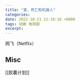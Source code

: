 ```yaml
---
title: "爱，死亡和机器人"
categories: 
date: 2022-10-21 12:10:16 +0800
tags: 动画 电视剧
excerpt: 
---
```


网飞（Netflix）





## Misc

[[胶囊计划]]


